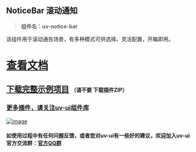 ## NoticeBar 滚动通知

> **组件名：uv-notice-bar**

该组件用于滚动通告场景，有多种模式可供选择。灵活配置，开箱即用。

# <a href="https://www.uvui.cn/components/noticeBar.html" target="_blank">查看文档</a>

## [下载完整示例项目](https://ext.dcloud.net.cn/plugin?name=uv-ui) <small style="font-size:14px;font-weight:700;">（请不要 下载插件ZIP）</small>

### [更多插件，请关注uv-ui组件库](https://ext.dcloud.net.cn/plugin?name=uv-ui)

<a href="https://ext.dcloud.net.cn/plugin?name=uv-ui" target="_blank">

![image](https://mp-a667b617-c5f1-4a2d-9a54-683a67cff588.cdn.bspapp.com/uv-ui/banner.png)

</a>

#### 如使用过程中有任何问题反馈，或者您对uv-ui有一些好的建议，欢迎加入uv-ui官方交流群：<a href="https://www.uvui.cn/components/addQQGroup.html" target="_blank">官方QQ群</a>
